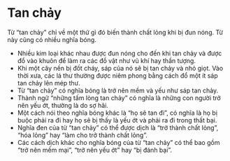 # Tan chảy

Từ “tan chảy” chỉ về một thứ gì đó biến thành chất lỏng khi bị đun nóng. Từ này cũng có nhiều nghĩa bóng.
- Nhiều kim loại khác nhau được đun nóng cho đến khi tan chảy và được đổ vào khuôn để làm ra các đồ vật như vũ khí hay thần tượng. 
- Khi một cây nến bị đốt cháy, sáp của nó sẽ bị tan chảy và nhỏ giọt. Vào thời xưa, các lá thư thường được niêm phong bằng cách đổ một ít sáp tan chảy lên mép thư. 
- Từ “tan chảy” có nghĩa bóng là trở nên mềm và yếu như sáp tan chảy. 
- Thành ngữ “những tấm lòng tan chảy” có nghĩa là những con người trở nên yếu ớt, thường là do sợ hãi. 
- Một cách nói theo nghĩa bóng khác là “họ sẽ tan đi”, có nghĩa là họ bị buộc phải ra đi hay họ sẽ bị thấy là yếu ớt và phải ra đi trong thất bại.  
- Nghĩa đen của từ “tan chảy” có thể được dịch là “trở thành chất lỏng”, “hóa lỏng” hay “làm cho trở thành chất lỏng”. 
- Các cách dịch khác cho nghĩa bóng của từ “tan chảy” có thể bao gồm “trở nên mềm mại”, “trở nên yếu ớt” hay “bị đánh bại”.

